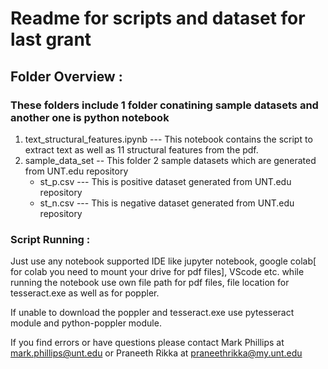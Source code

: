 # Readme for scripts and dataset for last grant

## Folder Overview :

### These folders include 1 folder conatining sample datasets and another one is python notebook

1. text_structural_features.ipynb --- This notebook contains the script to extract text as well as 11 structural features from the pdf.
2. sample_data_set -- This folder 2 sample datasets which are generated from UNT.edu repository
   - st_p.csv --- This is positive dataset generated from UNT.edu repository
   - st_n.csv --- This is negative dataset generated from UNT.edu repository


### Script Running :

Just use any notebook supported IDE like jupyter notebook, google colab[ for colab you need to mount your drive for pdf files], VScode etc.
while running the notebook use own file path for pdf files, file location for tesseract.exe as well as for poppler.

If unable to download the poppler and tesseract.exe use pytesseract module and python-poppler module.


If you find errors or have questions please contact
Mark Phillips at mark.phillips@unt.edu or Praneeth Rikka at praneethrikka@my.unt.edu



